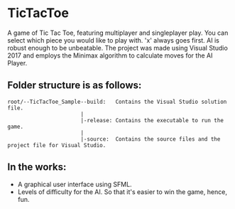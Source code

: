 # TicTacToe
A game of Tic Tac Toe, featuring multiplayer and singleplayer play.
You can select which piece you would like to play with. 'x' always goes first. AI is robust enough to be unbeatable.
The project was made using Visual Studio 2017 and employs the Minimax algorithm to calculate moves for the AI Player.

## Folder structure is as follows:
```
root/--TicTacToe_Sample--build:   Contains the Visual Studio solution file.
                       |
                       |-release: Contains the executable to run the game.
                       |
                       |-source:  Contains the source files and the project file for Visual Studio.
```
                       
## In the works:
- A graphical user interface using SFML.
- Levels of difficulty for the AI. So that it's easier to win the game, hence, fun.
